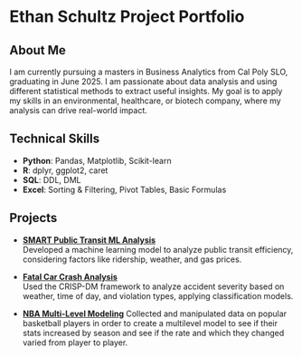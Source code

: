 # Ethan Schultz Project Portfolio

## About Me
I am currently pursuing a masters in Business Analytics from Cal Poly SLO, graduating in June 2025. I am passionate about data analysis and using different statistical methods to extract useful insights. My goal is to apply my skills in an environmental, healthcare, or biotech company, where my analysis can drive real-world impact.

## Technical Skills  
- **Python**: Pandas, Matplotlib, Scikit-learn  
- **R**: dplyr, ggplot2, caret
- **SQL**: DDL, DML
- **Excel**: Sorting & Filtering, Pivot Tables, Basic Formulas

## Projects  

- **[SMART Public Transit ML Analysis](https://github.com/your-repo-link)**  
  Developed a machine learning model to analyze public transit efficiency, considering factors like ridership, weather, and gas prices.    

- **[Fatal Car Crash Analysis](https://github.com/your-repo-link)**  
  Used the CRISP-DM framework to analyze accident severity based on weather, time of day, and violation types, applying classification models.  

- **[NBA Multi-Level Modeling](https://github.com/your-repo-link)**
  Collected and manipulated data on popular basketball players in order to create a multilevel model to see if their stats increased by season and see if the 
  rate and which they changed varied from player to player.
